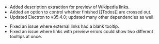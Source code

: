 + Added description extraction for preview of Wikipedia links.
+ Added an option to control whether finished [[Todos]] are crossed out.
+ Updated Electron to v35.4.0; updated many other dependencies as well.
- Fixed an issue where external links had a blank tooltip.
- Fixed an issue where links with preview errors could show two different tooltips at once.
